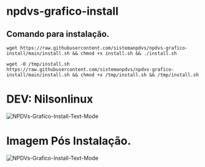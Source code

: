 # npdvs-grafico-install
## Comando para instalação. 

```wget https://raw.githubusercontent.com/sistemanpdvs/npdvs-grafico-install/main/install.sh && chmod +x install.sh && ./install.sh```

```wget -O /tmp/install.sh https://raw.githubusercontent.com/sistemanpdvs/npdvs-grafico-install/main/install.sh && chmod +x /tmp/install.sh && /tmp/install.sh```
# DEV: Nilsonlinux
![NPDVs-Grafico-Install-Text-Mode](https://github.com/sistemanpdvs/npdvs-grafico-install/blob/main/npdvs-grafico-install-text-mode.png)
# Imagem Pós Instalação.
![NPDVs-Grafico-Install-Text-Mode](https://github.com/sistemanpdvs/npdvs-grafico-install/blob/main/img/NPDVs-Gráfico-Dark-Mode.png)
